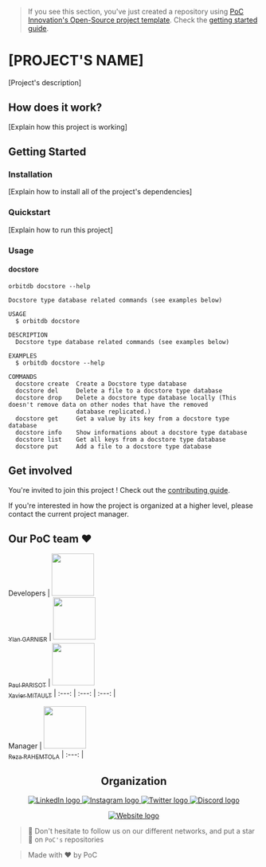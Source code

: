 > If you see this section, you've just created a repository using [PoC Innovation's Open-Source project template](https://github.com/PoCInnovation/open-source-project-template). Check the [getting started guide](./.github/getting-started.md).

# [PROJECT'S NAME]

[Project's description]

## How does it work?

[Explain how this project is working]

## Getting Started

### Installation

[Explain how to install all of the project's dependencies]

### Quickstart

[Explain how to run this project]

### Usage

#### docstore

`orbitdb docstore --help`
```man
Docstore type database related commands (see examples below)

USAGE
  $ orbitdb docstore

DESCRIPTION
  Docstore type database related commands (see examples below)

EXAMPLES
  $ orbitdb docstore --help

COMMANDS
  docstore create  Create a Docstore type database
  docstore del     Delete a file to a docstore type database
  docstore drop    Delete a docstore type database locally (This doesn't remove data on other nodes that have the removed
                   database replicated.)
  docstore get     Get a value by its key from a docstore type database
  docstore info    Show informations about a docstore type database
  docstore list    Get all keys from a docstore type database
  docstore put     Add a file to a docstore type database
```

## Get involved

You're invited to join this project ! Check out the [contributing guide](./CONTRIBUTING.md).

If you're interested in how the project is organized at a higher level, please contact the current project manager.

## Our PoC team ❤️

Developers
| [<img src="https://github.com/YlanGarnier.png?size=85" width=85><br><sub>Ylan GARNIER</sub>](https://github.com/YlanGarnier) | [<img src="https://github.com/paulogarithm.png?size=85" width=85><br><sub>Paul PARISOT</sub>](https://github.com/paulogarithm) | [<img src="https://github.com/Saverio976.png?size=85" width=85><br><sub>Xavier MITAULT</sub>](https://github.com/Saverio976)
| :---: | :---: | :---: |

Manager
| [<img src="https://github.com/RezaRahemtola.png?size=85" width=85><br><sub>Reza RAHEMTOLA</sub>](https://github.com/RezaRahemTola)
| :---: |

<h2 align=center>
Organization
</h2>

<p align='center'>
    <a href="https://www.linkedin.com/company/pocinnovation/mycompany/">
        <img src="https://img.shields.io/badge/LinkedIn-0077B5?style=for-the-badge&logo=linkedin&logoColor=white" alt="LinkedIn logo">
    </a>
    <a href="https://www.instagram.com/pocinnovation/">
        <img src="https://img.shields.io/badge/Instagram-E4405F?style=for-the-badge&logo=instagram&logoColor=white" alt="Instagram logo"
>
    </a>
    <a href="https://twitter.com/PoCInnovation">
        <img src="https://img.shields.io/badge/Twitter-1DA1F2?style=for-the-badge&logo=twitter&logoColor=white" alt="Twitter logo">
    </a>
    <a href="https://discord.com/invite/Yqq2ADGDS7">
        <img src="https://img.shields.io/badge/Discord-7289DA?style=for-the-badge&logo=discord&logoColor=white" alt="Discord logo">
    </a>
</p>
<p align=center>
    <a href="https://www.poc-innovation.fr/">
        <img src="https://img.shields.io/badge/WebSite-1a2b6d?style=for-the-badge&logo=GitHub Sponsors&logoColor=white" alt="Website logo">
    </a>
</p>

> 🚀 Don't hesitate to follow us on our different networks, and put a star 🌟 on `PoC's` repositories

> Made with ❤️ by PoC

